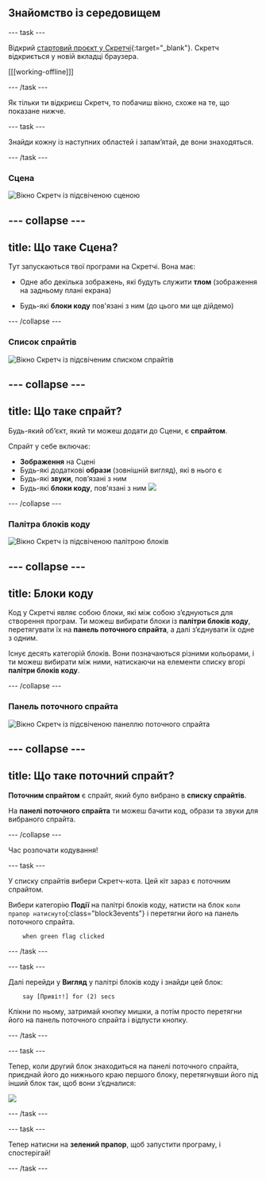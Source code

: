 ## Знайомство із середовищем

--- task ---

Відкрий [стартовий проєкт у Скретчі](https://rpf.io/scratch-new){:target="_blank"}. Скретч відкриється у новій вкладці браузера.

[[[working-offline]]]

--- /task ---

Як тільки ти відкриєш Скретч, то побачиш вікно, схоже на те, що показане нижче.

--- task ---

Знайди кожну із наступних областей і запам’ятай, де вони знаходяться.

--- /task ---

### Сцена

![Вікно Скретч із підсвіченою сценою](images/hlStage.png)

--- collapse ---
---
title: Що таке Сцена?
---

Тут запускаються твої програми на Скретчі. Вона має:

* Одне або декілька зображень, які будуть служити **тлом** \(зображення на задньому плані екрана\)

* Будь-які **блоки коду** пов'язані з ним \(до цього ми ще дійдемо\)

--- /collapse ---

### Список спрайтів

![Вікно Скретч із підсвіченим списком спрайтів](images/hlSpriteList.png)

--- collapse ---
---
title: Що таке спрайт?
---

Будь-який об’єкт, який ти можеш додати до Сцени, є **спрайтом**.

Спрайт у себе включає:

* **Зображення** на Сцені
* Будь-які додаткові **образи** \(зовнішній вигляд\), які в нього є
* Будь-які **звуки**, пов’язані з ним
* Будь-які **блоки коду**, пов'язані з ним ![](images/setup2.png)

--- /collapse ---

### Палітра блоків коду

![Вікно Скретч із підсвіченою палітрою блоків](images/hlBlocksPalette.png)

--- collapse ---
---
title: Блоки коду
---

Код у Скретчі являє собою блоки, які між собою з’єднуються для створення програм. Ти можеш вибирати блоки із **палітри блоків коду**, перетягувати їх на **панель поточного спрайта**, а далі з’єднувати їх одне з одним.

Існує десять категорій блоків. Вони позначаються різними кольорами, і ти можеш вибирати між ними, натискаючи на елементи списку вгорі **палітри блоків коду**.

--- /collapse ---

### Панель поточного спрайта

![Вікно Скретч із підсвіченою панеллю поточного спрайта](images/hlCurrentSpritePanel.png)

--- collapse ---
---
title: Що таке поточний спрайт?
---

**Поточним спрайтом** є спрайт, який було вибрано в **списку спрайтів**.

На **панелі поточного спрайта** ти можеш бачити код, образи та звуки для вибраного спрайта.

--- /collapse ---

Час розпочати кодування!

--- task ---

У списку спрайтів вибери Скретч-кота. Цей кіт зараз є поточним спрайтом.

Вибери категорію **Події** на палітрі блоків коду, натисти на блок `коли прапор натиснуто`{:class="block3events"} і перетягни його на панель поточного спрайта.

```blocks3
    when green flag clicked
```

--- /task ---

--- task ---

Далі перейди у **Вигляд** у палітрі блоків коду і знайди цей блок:

```blocks3
    say [Привіт!] for (2) secs
```

Клікни по ньому, затримай кнопку мишки, а потім просто перетягни його на панель поточного спрайта і відпусти кнопку.

--- /task ---

--- task ---

Тепер, коли другий блок знаходиться на панелі поточного спрайта, приєднай його до нижнього краю першого блоку, перетягнувши його під інший блок так, щоб вони з’єдналися:

![](images/setup3.png)

--- /task ---

--- task ---

Тепер натисни на **зелений прапор**, щоб запустити програму, і спостерігай!

--- /task ---